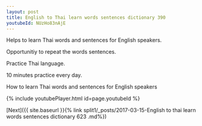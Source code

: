 ```yaml
---
layout: post
title: English to Thai learn words sentences dictionary 390 
youtubeId: NUzHo83nAjE
---
```

 
 
Helps to learn Thai words and sentences for English speakers.

Opportunitiy to repeat the words sentences. 

Practice Thai language. 
 
10 minutes practice every day. 
 
How to learn Thai words and sentences for English speakers 
 
{% include youtubePlayer.html id=page.youtubeId %}
 
 
[Next]({{ site.baseurl }}{% link  split1/_posts/2017-03-15-English to thai learn words sentences dictionary 623 .md%})
 
